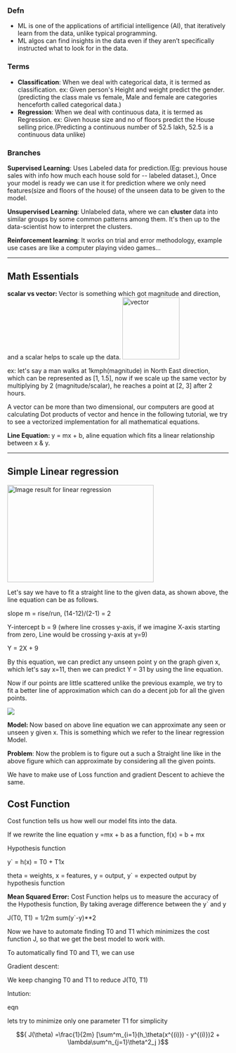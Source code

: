 
<h3 class="graf graf--h3">Defn</h3>
<ul>
	<li>ML is one of the applications of artificial intelligence (AI), that iteratively learn from the data, unlike typical programming.</li>
	<li>ML algos can find insights in the data even if they aren’t specifically instructed what to look for in the data.</li>
</ul>
<h3 class="graf graf--h3">Terms</h3>
<ul>
	<li><strong class="markup--strong markup--blockquote-strong">Classification</strong>: When we deal with categorical data, it is termed as classification. ex: Given person's Height and weight predict the gender. (predicting the class male vs female, Male and female are categories henceforth called categorical data.)</li>
	<li><strong class="markup--strong markup--blockquote-strong">Regression</strong>: When we deal with continuous data, it is termed as Regression.          ex: Given house size and no of floors predict the House selling price.(Predicting a continuous number of 52.5 lakh, 52.5 is a continuous data unlike)</li>
</ul>
<h3 class="graf graf--h3">Branches</h3>
<strong class="markup--strong markup--blockquote-strong">Supervised Learning</strong>: Uses Labeled data for prediction.(Eg: previous house sales with info how much each house sold for -- labeled dataset.), Once your model is ready we can use it for prediction where we only need features(size and floors of the house) of the unseen data to be given to the model.

<strong class="markup--strong markup--blockquote-strong">Unsupervised Learning</strong>: Unlabeled data, where we can <strong class="markup--strong markup--blockquote-strong">cluster </strong>data into similar groups by some common patterns among them. It's then up to the data-scientist how to interpret the clusters.

<strong class="markup--strong markup--blockquote-strong">Reinforcement learning</strong>: It works on trial and error methodology, example use cases are like a computer playing video games...

<hr />

<h2 class="graf graf--h3">                                       Math Essentials</h2>
<strong class="markup--strong markup--blockquote-strong">scalar vs vector: </strong><strong class="markup--strong markup--blockquote-strong"> </strong>Vector is something which got magnitude and direction, and a scalar helps to scale up the data.

<img class="alignnone  wp-image-15" src="https://themlrecipes.files.wordpress.com/2018/02/vector.png" alt="vector" width="130" height="141" />

ex: let's say a man walks at 1kmph(magnitude) in North East direction, which can be represented as [1, 1.5], now if we scale up the same vector by multiplying by 2 (magnitude/scalar), he reaches a point at [2, 3] after 2 hours.

A vector can be more than two dimensional, our computers are good at calculating Dot products of vector and hence in the following tutorial, we try to see a vectorized implementation for all mathematical equations.

<strong class="markup--strong markup--blockquote-strong">Line Equation:  </strong>y = mx + b,  aline equation which fits a linear relationship between x & y.

<hr />

<h2 class="graf graf--h3">                             <strong>Simple Linear regression</strong></h2>
<img class="" src="https://www.mathworks.com/help/symbolic/mupad_ug/math-statistics-fits-linear-36e42cfe.png" alt="Image result for linear regression" width="333" height="221" />

Let's say we have to fit a straight line to the given data, as shown above, the line equation can be as follows.

slope m = rise/run, (14-12)/(2-1) = 2

Y-intercept b = 9 (where line crosses y-axis, if we imagine X-axis starting from zero, Line would be crossing y-axis at y=9)

Y = 2X + 9

By this equation, we can predict any unseen point y on the graph given x, which let's say x=11, then we can predict Y = 31 by using the line equation.

Now if our points are little scattered unlike the previous example, we try to fit a better line of approximation which can do a decent job for all the given points.

<img src="https://scontent.fblr4-1.fna.fbcdn.net/v/t34.0-12/28534536_1403493129762387_1986054821_n.png?oh=414bfcee5200ea3d4507513230d645e8&oe=5A98DCB0" />

<strong class="markup--strong markup--blockquote-strong">Model:  </strong>Now based on above line equation we can approximate any seen or unseen y given x. This is something which we refer to the linear regression Model.

<strong class="markup--strong markup--blockquote-strong">Problem</strong>: Now the problem is to figure out a such a Straight line like in the above figure which can approximate by considering all the given points.

We have to make use of Loss function and gradient Descent to achieve the same.
<h2 class="graf graf--h3"><strong>                                   Cost</strong><strong> Function</strong></h2>
Cost function tells us how well our model fits into the data.

If we rewrite the line equation y =mx + b as a function, f(x) = b + mx

Hypothesis function

y` = h(x) = T0 + T1x

theta = weights, x = features, y = output, y` = expected output by hypothesis function

<strong>Mean Squared Error:</strong> Cost Function helps us to measure the accuracy of the Hypothesis function, By taking average difference between the y` and y

J(T0, T1) = 1/2m sum(y`-y)**2

Now we have to automate finding T0 and T1 which minimizes the cost function J, so that we get the best model to work with.

To automatically find T0 and T1, we can use

Gradient descent:

We keep changing T0 and T1 to reduce J(T0, T1)

Intution:

eqn

lets try to minimize only one parameter T1 for simplicity


  
$${
J(\theta) =\frac{1}{2m}
[\sum^m_{i=1}(h_\theta(x^{(i)}) -
y^{(i)})2 + \lambda\sum^n_{j=1}\theta^2_j
}$$
<script src="https://cdnjs.cloudflare.com/ajax/libs/mathjax/2.7.1/MathJax.js?config=TeX-AMS_HTML"></script>
